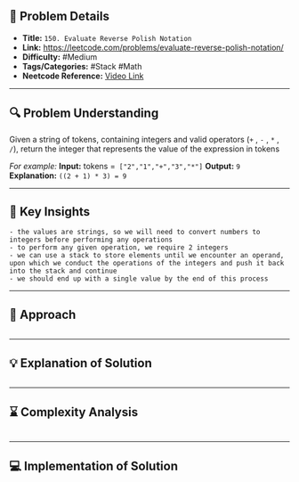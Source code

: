 ## 📝 Problem Details

- **Title:** `150. Evaluate Reverse Polish Notation`
- **Link:** https://leetcode.com/problems/evaluate-reverse-polish-notation/
- **Difficulty:** #Medium 
- **Tags/Categories:** #Stack #Math 
- **Neetcode Reference:** [Video Link](https://www.youtube.com/watch?v=iu0082c4HDE&t)

---

## 🔍 Problem Understanding

Given a string of tokens, containing integers and valid operators (`+` , `-` , `*` , `/`), return the integer that represents the value of the expression in tokens

*For example:*
**Input:** tokens =` ["2","1","+","3","*"]`
**Output:** `9`
**Explanation:** `((2 + 1) * 3) = 9`

---

## 🎯 Key Insights

```
- the values are strings, so we will need to convert numbers to integers before performing any operations
- to perform any given operation, we require 2 integers
- we can use a stack to store elements until we encounter an operand, upon which we conduct the operations of the integers and push it back into the stack and continue
- we should end up with a single value by the end of this process
```

---

## 🔑 Approach

```

```

---

## 💡 Explanation of Solution

```

```

---

## ⌛ Complexity Analysis

```

```

---
## 💻 Implementation of Solution

```cpp

```